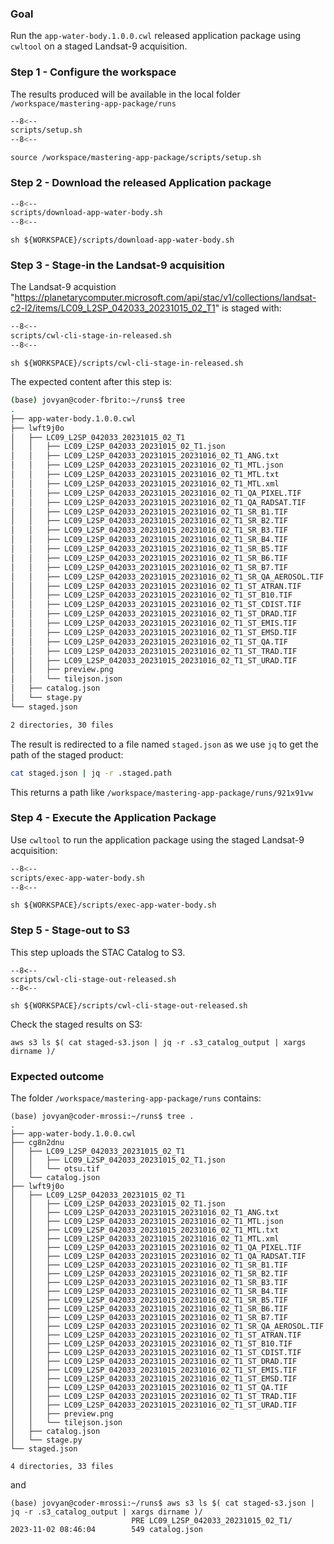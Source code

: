 ### Goal

Run the `app-water-body.1.0.0.cwl` released application package using `cwltool` on a staged Landsat-9 acquisition.

### Step 1 - Configure the workspace

The results produced will be available in the local folder `/workspace/mastering-app-package/runs`

```bash linenums="1" hl_lines="2-4" title="terminal"
--8<--
scripts/setup.sh
--8<--
```

```
source /workspace/mastering-app-package/scripts/setup.sh
```

### Step 2 - Download the released Application package

```bash linenums="1" hl_lines="5" title="scripts/download-app-water-body.sh"
--8<--
scripts/download-app-water-body.sh
--8<--
```

```
sh ${WORKSPACE}/scripts/download-app-water-body.sh
```


### Step 3 - Stage-in the Landsat-9 acquisition

The Landsat-9 acquistion "https://planetarycomputer.microsoft.com/api/stac/v1/collections/landsat-c2-l2/items/LC09_L2SP_042033_20231015_02_T1" is staged with: 

```bash linenums="1" hl_lines="8"
--8<--
scripts/cwl-cli-stage-in-released.sh
--8<--
```

```
sh ${WORKSPACE}/scripts/cwl-cli-stage-in-released.sh
```

The expected content after this step is:

```bash
(base) jovyan@coder-fbrito:~/runs$ tree
.
├── app-water-body.1.0.0.cwl
├── lwft9j0o
│   ├── LC09_L2SP_042033_20231015_02_T1
│   │   ├── LC09_L2SP_042033_20231015_02_T1.json
│   │   ├── LC09_L2SP_042033_20231015_20231016_02_T1_ANG.txt
│   │   ├── LC09_L2SP_042033_20231015_20231016_02_T1_MTL.json
│   │   ├── LC09_L2SP_042033_20231015_20231016_02_T1_MTL.txt
│   │   ├── LC09_L2SP_042033_20231015_20231016_02_T1_MTL.xml
│   │   ├── LC09_L2SP_042033_20231015_20231016_02_T1_QA_PIXEL.TIF
│   │   ├── LC09_L2SP_042033_20231015_20231016_02_T1_QA_RADSAT.TIF
│   │   ├── LC09_L2SP_042033_20231015_20231016_02_T1_SR_B1.TIF
│   │   ├── LC09_L2SP_042033_20231015_20231016_02_T1_SR_B2.TIF
│   │   ├── LC09_L2SP_042033_20231015_20231016_02_T1_SR_B3.TIF
│   │   ├── LC09_L2SP_042033_20231015_20231016_02_T1_SR_B4.TIF
│   │   ├── LC09_L2SP_042033_20231015_20231016_02_T1_SR_B5.TIF
│   │   ├── LC09_L2SP_042033_20231015_20231016_02_T1_SR_B6.TIF
│   │   ├── LC09_L2SP_042033_20231015_20231016_02_T1_SR_B7.TIF
│   │   ├── LC09_L2SP_042033_20231015_20231016_02_T1_SR_QA_AEROSOL.TIF
│   │   ├── LC09_L2SP_042033_20231015_20231016_02_T1_ST_ATRAN.TIF
│   │   ├── LC09_L2SP_042033_20231015_20231016_02_T1_ST_B10.TIF
│   │   ├── LC09_L2SP_042033_20231015_20231016_02_T1_ST_CDIST.TIF
│   │   ├── LC09_L2SP_042033_20231015_20231016_02_T1_ST_DRAD.TIF
│   │   ├── LC09_L2SP_042033_20231015_20231016_02_T1_ST_EMIS.TIF
│   │   ├── LC09_L2SP_042033_20231015_20231016_02_T1_ST_EMSD.TIF
│   │   ├── LC09_L2SP_042033_20231015_20231016_02_T1_ST_QA.TIF
│   │   ├── LC09_L2SP_042033_20231015_20231016_02_T1_ST_TRAD.TIF
│   │   ├── LC09_L2SP_042033_20231015_20231016_02_T1_ST_URAD.TIF
│   │   ├── preview.png
│   │   └── tilejson.json
│   ├── catalog.json
│   └── stage.py
└── staged.json

2 directories, 30 files
```

The result is redirected to a file named `staged.json` as we use `jq` to get the path of the staged product:

```bash title="terminal"
cat staged.json | jq -r .staged.path
```

This returns a path like `/workspace/mastering-app-package/runs/921x91vw`

### Step 4 - Execute the Application Package

Use `cwltool` to run the application package using the staged Landsat-9 acquisition:

```bash linenums="1" hl_lines="5"
--8<--
scripts/exec-app-water-body.sh
--8<--
```

```
sh ${WORKSPACE}/scripts/exec-app-water-body.sh
```

### Step 5 - Stage-out to S3

This step uploads the STAC Catalog to S3.

``` title="terminal"
--8<--
scripts/cwl-cli-stage-out-released.sh
--8<--
```

```
sh ${WORKSPACE}/scripts/cwl-cli-stage-out-released.sh
```

Check the staged results on S3:

``` title="terminal"
aws s3 ls $( cat staged-s3.json | jq -r .s3_catalog_output | xargs dirname )/
```

### Expected outcome

The folder `/workspace/mastering-app-package/runs` contains: 

``` hl_lines="3"
(base) jovyan@coder-mrossi:~/runs$ tree .
.
├── app-water-body.1.0.0.cwl
├── cg8n2dnu
│   ├── LC09_L2SP_042033_20231015_02_T1
│   │   ├── LC09_L2SP_042033_20231015_02_T1.json
│   │   └── otsu.tif
│   └── catalog.json
├── lwft9j0o
│   ├── LC09_L2SP_042033_20231015_02_T1
│   │   ├── LC09_L2SP_042033_20231015_02_T1.json
│   │   ├── LC09_L2SP_042033_20231015_20231016_02_T1_ANG.txt
│   │   ├── LC09_L2SP_042033_20231015_20231016_02_T1_MTL.json
│   │   ├── LC09_L2SP_042033_20231015_20231016_02_T1_MTL.txt
│   │   ├── LC09_L2SP_042033_20231015_20231016_02_T1_MTL.xml
│   │   ├── LC09_L2SP_042033_20231015_20231016_02_T1_QA_PIXEL.TIF
│   │   ├── LC09_L2SP_042033_20231015_20231016_02_T1_QA_RADSAT.TIF
│   │   ├── LC09_L2SP_042033_20231015_20231016_02_T1_SR_B1.TIF
│   │   ├── LC09_L2SP_042033_20231015_20231016_02_T1_SR_B2.TIF
│   │   ├── LC09_L2SP_042033_20231015_20231016_02_T1_SR_B3.TIF
│   │   ├── LC09_L2SP_042033_20231015_20231016_02_T1_SR_B4.TIF
│   │   ├── LC09_L2SP_042033_20231015_20231016_02_T1_SR_B5.TIF
│   │   ├── LC09_L2SP_042033_20231015_20231016_02_T1_SR_B6.TIF
│   │   ├── LC09_L2SP_042033_20231015_20231016_02_T1_SR_B7.TIF
│   │   ├── LC09_L2SP_042033_20231015_20231016_02_T1_SR_QA_AEROSOL.TIF
│   │   ├── LC09_L2SP_042033_20231015_20231016_02_T1_ST_ATRAN.TIF
│   │   ├── LC09_L2SP_042033_20231015_20231016_02_T1_ST_B10.TIF
│   │   ├── LC09_L2SP_042033_20231015_20231016_02_T1_ST_CDIST.TIF
│   │   ├── LC09_L2SP_042033_20231015_20231016_02_T1_ST_DRAD.TIF
│   │   ├── LC09_L2SP_042033_20231015_20231016_02_T1_ST_EMIS.TIF
│   │   ├── LC09_L2SP_042033_20231015_20231016_02_T1_ST_EMSD.TIF
│   │   ├── LC09_L2SP_042033_20231015_20231016_02_T1_ST_QA.TIF
│   │   ├── LC09_L2SP_042033_20231015_20231016_02_T1_ST_TRAD.TIF
│   │   ├── LC09_L2SP_042033_20231015_20231016_02_T1_ST_URAD.TIF
│   │   ├── preview.png
│   │   └── tilejson.json
│   ├── catalog.json
│   └── stage.py
└── staged.json

4 directories, 33 files
```

and 

```
(base) jovyan@coder-mrossi:~/runs$ aws s3 ls $( cat staged-s3.json | jq -r .s3_catalog_output | xargs dirname )/
                           PRE LC09_L2SP_042033_20231015_02_T1/
2023-11-02 08:46:04        549 catalog.json
```